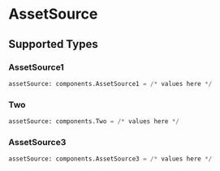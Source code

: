 # AssetSource


## Supported Types

### AssetSource1

```python
assetSource: components.AssetSource1 = /* values here */
```

### Two

```python
assetSource: components.Two = /* values here */
```

### AssetSource3

```python
assetSource: components.AssetSource3 = /* values here */
```

